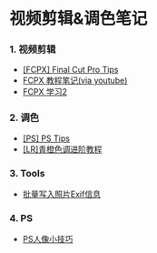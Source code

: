 # 视频剪辑&调色笔记

### 1. 视频剪辑

- [[FCPX] Final Cut Pro Tips](notebook/视频剪辑笔记/Final_Cut_Pro_Tips.md)
- [FCPX 教程笔记(via youtube)](notebook/视频剪辑笔记/FCPX教程.md)
- [FCPX 学习2](notebook/视频剪辑笔记/FCPX学习.md)

### 2. 调色

- [[PS] PS Tips](notebook/视频剪辑笔记/PS_Tips.md)
- [[LR]青橙色调进阶教程](Lightroom/青橙色调进阶教程.md)

### 3. Tools

- [批量写入照片Exif信息](https://github.com/RRRoger/image_tools/tree/main/batch_insert_exif)

### 4. PS
- [PS人像小技巧](notebook/视频剪辑笔记/PS人像小技巧.md)

